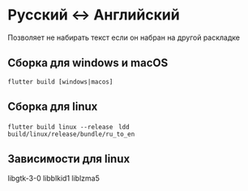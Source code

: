 # Русский <-> Английский

Позволяет не набирать текст если он набран на другой раскладке

## Сборка для windows и macOS
<code>flutter build [windows|macos]</code>

## Сборка для linux
<code>flutter build linux --release </code>
<code>ldd build/linux/release/bundle/ru_to_en</code>

## Зависимости для linux 
libgtk-3-0 libblkid1 liblzma5
